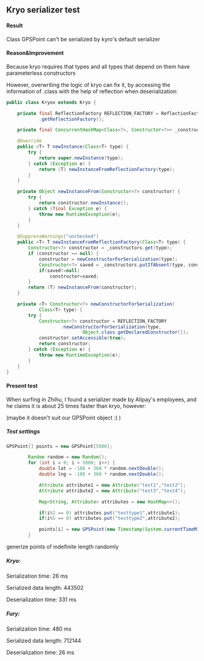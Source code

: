 ## Kryo serializer test

#### Result

Class GPSPoint can't be serialized by kyro's default serializer

#### Reason&Improvement

Because kryo requires that types and all types that depend on them have parameterless constructors

However, overwriting the logic of kryo can fix it, by accessing the information of .class with the help of reflection when deserialization:

```java
public class Kryox extends Kryo {

    private final ReflectionFactory REFLECTION_FACTORY = ReflectionFactory
            .getReflectionFactory();

    private final ConcurrentHashMap<Class<?>, Constructor<?>> _constructors = new ConcurrentHashMap<Class<?>, Constructor<?>>();

    @Override
    public <T> T newInstance(Class<T> type) {
        try {
            return super.newInstance(type);
        } catch (Exception e) {
            return (T) newInstanceFromReflectionFactory(type);
        }
    }

    private Object newInstanceFrom(Constructor<?> constructor) {
        try {
            return constructor.newInstance();
        } catch (final Exception e) {
            throw new RuntimeException(e);
        }
    }

    @SuppressWarnings("unchecked")
    public <T> T newInstanceFromReflectionFactory(Class<T> type) {
        Constructor<?> constructor = _constructors.get(type);
        if (constructor == null) {
            constructor = newConstructorForSerialization(type);
            Constructor<?> saved = _constructors.putIfAbsent(type, constructor);
            if(saved!=null)
                constructor=saved;
        }
        return (T) newInstanceFrom(constructor);
    }

    private <T> Constructor<?> newConstructorForSerialization(
            Class<T> type) {
        try {
            Constructor<?> constructor = REFLECTION_FACTORY
                    .newConstructorForSerialization(type,
                            Object.class.getDeclaredConstructor());
            constructor.setAccessible(true);
            return constructor;
        } catch (Exception e) {
            throw new RuntimeException(e);
        }
    }
}
```



#### Present test

When surfing in Zhihu, I found a serializer made by Alipay's employees, and he claims it is about 25 times faster than kryo, however:

(maybe it doesn't suit our GPSPoint object :)  )

##### Test settings

```java
GPSPoint[] points = new GPSPoint[5000];

        Random random = new Random();
        for (int i = 0; i < 5000; i++) {
            double lat = -180 + 360 * random.nextDouble();
            double lng = -180 + 360 * random.nextDouble();

            Attribute attribute1 = new Attribute("test1","test2");
            Attribute attribute2 = new Attribute("test3","test4");

            Map<String, Attribute> attributes = new HashMap<>();

            if(i%2 == 0) attributes.put("testtype1",attribute1);
            if(i%5 == 0) attributes.put("testtype2",attribute2);

            points[i] = new GPSPoint(new Timestamp(System.currentTimeMillis()), lng, lat, attributes);
        }
```

generize points of indefinite length randomly

##### Kryo:

Serialization time: 26 ms

Serialized data length: 443502

Deserialization time: 331 ms

##### Fury:

Serialization time: 480 ms

Serialized data length: 712144

Deserialization time: 26 ms
